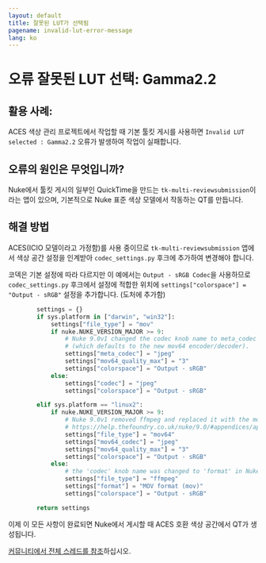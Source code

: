 ```yaml
---
layout: default
title: 잘못된 LUT가 선택됨
pagename: invalid-lut-error-message
lang: ko
---
```


# 오류 잘못된 LUT 선택: Gamma2.2

## 활용 사례:
ACES 색상 관리 프로젝트에서 작업할 때 기본 툴킷 게시를 사용하면 `Invalid LUT selected : Gamma2.2` 오류가 발생하여 작업이 실패합니다.

## 오류의 원인은 무엇입니까?
Nuke에서 툴킷 게시의 일부인 QuickTime을 만드는 `tk-multi-reviewsubmission`이라는 앱이 있으며, 기본적으로 Nuke 표준 색상 모델에서 작동하는 QT를 만듭니다.

## 해결 방법
ACES(ICIO 모델이라고 가정함)를 사용 중이므로 `tk-multi-reviewsubmission` 앱에서 색상 공간 설정을 인계받아 `codec_settings.py` 후크에 추가하여 변경해야 합니다.

코덱은 기본 설정에 따라 다르지만 이 예에서는 `Output - sRGB Codec`을 사용하므로 `codec_settings.py` 후크에서 설정에 적합한 위치에 `settings["colorspace"] = "Output - sRGB"` 설정을 추가합니다. (도처에 추가함)

```python
        settings = {}
        if sys.platform in ["darwin", "win32"]:
            settings["file_type"] = "mov"
            if nuke.NUKE_VERSION_MAJOR >= 9:
                # Nuke 9.0v1 changed the codec knob name to meta_codec and added an encoder knob
                # (which defaults to the new mov64 encoder/decoder).                  
                settings["meta_codec"] = "jpeg"
                settings["mov64_quality_max"] = "3"
                settings["colorspace"] = "Output - sRGB"
            else:
                settings["codec"] = "jpeg"
                settings["colorspace"] = "Output - sRGB"

        elif sys.platform == "linux2":
            if nuke.NUKE_VERSION_MAJOR >= 9:
                # Nuke 9.0v1 removed ffmpeg and replaced it with the mov64 writer
                # https://help.thefoundry.co.uk/nuke/9.0/#appendices/appendixc/supported_file_formats.html
                settings["file_type"] = "mov64"
                settings["mov64_codec"] = "jpeg"
                settings["mov64_quality_max"] = "3"
                settings["colorspace"] = "Output - sRGB"
            else:
                # the 'codec' knob name was changed to 'format' in Nuke 7.0
                settings["file_type"] = "ffmpeg"
                settings["format"] = "MOV format (mov)"
                settings["colorspace"] = "Output - sRGB"

        return settings
```

이제 이 모든 사항이 완료되면 Nuke에서 게시할 때 ACES 호환 색상 공간에서 QT가 생성됩니다.

[커뮤니티에서 전체 스레드를 참조](https://community.shotgridsoftware.com/t/what-to-do-when-publish-from-aces-nuke-script-fails-with-error-invalid-lut-selected-gamma2-2/197)하십시오.

